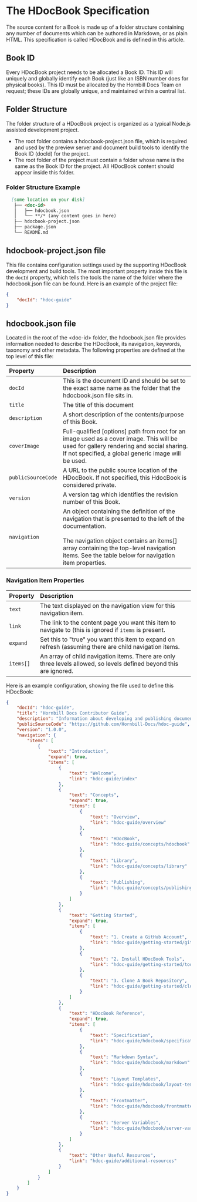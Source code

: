 # The HDocBook Specification
The source content for a Book is made up of a folder structure containing any number of documents which can be authored in Markdown, or as plain HTML. This specification is called HDocBook and is defined in this article.

## Book ID
Every HDocBook project needs to be allocated a Book ID. This ID will uniquely and globally identify each Book (just like an ISBN number does for physical books). This ID must be allocated by the Hornbill Docs Team on request; these IDs are globally unique, and maintained within a central list.

## Folder Structure
The folder structure of a HDocBook project is organized as a typical Node.js assisted development project.  

- The root folder contains a hdocbook-project.json file, which is required and used by the preview server and document build tools to identify the Book ID (docId) for the project.
- The root folder of the project must contain a folder whose name is the same as the Book ID for the project. All HDocBook content should appear inside this folder. 

### Folder Structure Example
``` md
  [some location on your disk]
   ├── <doc-id>
   │   ├── hdocbook.json
   │   └── **/* (any content goes in here)
   ├── hdocbook-project.json
   ├── package.json
   └── README.md
```
## hdocbook-project.json file

This file contains configuration settings used by the supporting HDocBook development and build tools. The most important property inside this file is the `docId` property, which tells the tools the name of the folder where the hdocbook.json file can be found. Here is an example of the project file:

``` json
{
    "docId": "hdoc-guide"
}
```
## hdocbook.json file

Located in the root of the &lt;doc-id&gt; folder, the hdocbook.json file provides information needed to describe the HDocBook, its navigation, keywords, taxonomy and other metadata. The following properties are defined at the top level of this file:

|Property|Description|
|:---|:---|
|`docId`|This is the document ID and should be set to the exact same name as the folder that the hdocbook.json file sits in.|
|`title`|The title of this document|
|`description`|A short description of the contents/purpose of this Book.|
|`coverImage`|Full-qualified [options] path from root for an image used as a cover image. This will be used for gallery rendering and social sharing. If not specified, a global generic image will be used.|
|`publicSourceCode`|A URL to the public source location of the HDocBook. If not specified, this HdocBook is considered private.|
|`version`|A version tag which identifies the revision number of this Book.|
|`navigation`|An object containing the definition of the navigation that is presented to the left of the documentation.<br><br>The navigation object contains an items[] array containing the top-level navigation items. See the table below for navigation item properties.| 

### Navigation Item Properties
|Property|Description|
|:---|:---|
|`text`|The text displayed on the navigation view for this navigation item.|
|`link`|The link to the content page you want this item to navigate to (this is ignored if `items` is present.|
|`expand`|Set this to "true" you want this item to expand on refresh (assuming there are child navigation items.|
|`items[]`|An array of child navigation items. There are only three levels allowed, so levels defined beyond this are ignored.|

Here is an example configuration, showing the file used to define this HDocBook:

``` json
{
    "docId": "hdoc-guide",
    "title": "Hornbill Docs Contributor Guide",
    "description": "Information about developing and publishing documentation on the Hornbill Docs (docs.hornbill.com) website",
    "publicSourceCode": "https://github.com/Hornbill-Docs/hdoc-guide",
    "version": "1.0.0",
    "navigation": {
        "items": [
            {
                "text": "Introduction",
                "expand": true,
                "items": [
                    {
                        "text": "Welcome",
                        "link": "hdoc-guide/index"
                    },
                    {
                        "text": "Concepts",
                        "expand": true,
                        "items": [
                            {
                                "text": "Overview",
                                "link": "hdoc-guide/overview"
                            },
                            {
                                "text": "HDocBook",
                                "link": "hdoc-guide/concepts/hdocbook"
                            },
                            {
                                "text": "Library",
                                "link": "hdoc-guide/concepts/library"
                            },
                            {
                                "text": "Publishing",
                                "link": "hdoc-guide/concepts/publishing"
                            }
                        ]
                    },
                    {
                        "text": "Getting Started",
                        "expand": true,
                        "items": [
                            {
                                "text": "1. Create a GitHub Account",
                                "link": "hdoc-guide/getting-started/github"
                            },
                            {
                                "text": "2. Install HDocBook Tools",
                                "link": "hdoc-guide/getting-started/tools"
                            },
                            {
                                "text": "3. Clone A Book Repository",
                                "link": "hdoc-guide/getting-started/clone-repo"
                            }
                        ]
                    },
                    {
                        "text": "HDocBook Reference",
                        "expand": true,
                        "items": [
                            {
                                "text": "Specification",
                                "link": "hdoc-guide/hdocbook/specification"
                            },
                            {
                                "text": "Markdown Syntax",
                                "link": "hdoc-guide/hdocbook/markdown"
                            },
                            {
                                "text": "Layout Templates",
                                "link": "hdoc-guide/hdocbook/layout-templates"
                            },
                            {
                                "text": "Frontmatter",
                                "link": "hdoc-guide/hdocbook/frontmatter"
                            },
                            {
                                "text": "Server Variables",
                                "link": "hdoc-guide/hdocbook/server-variables"
                            }
                        ]
                    },
                    {
                        "text": "Other Useful Resources",
                        "link": "hdoc-guide/additional-resources"
                    }
                ]
            }
        ]
    }
}
```
